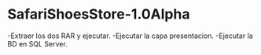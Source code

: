 # SafariShoesStore-1.0Alpha
-Extraer los dos RAR y ejecutar.
-Ejecutar la capa presentacion.
-Ejecutar la BD en SQL Server.

